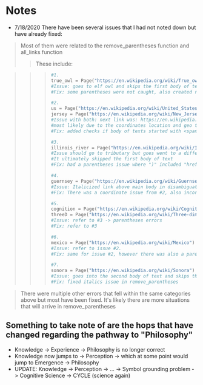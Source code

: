 # Notes 
- 7/18/2020 There have been several issues that I had not noted down but have already fixed:
> Most of them were related to the remove_parentheses function and all_links function
>> These include:

>>> ```python 
>>> #1.
>>> true_owl = Page("https://en.wikipedia.org/wiki/True_owl")
>>> #Issue: goes to elf owl and skips the first body of text 
>>> #Fix: some parentheses were not caught, also created remove_table method to focus mainly of body text.
>>>
>>> #2.
>>> us = Page("https://en.wikipedia.org/wiki/United_States")
>>> jersey = Page("https://en.wikipedia.org/wiki/New_Jersey")
>>> #Issue with both: next link was: https://en.wikipedia.org/wiki/Geographic_coordinate_system
>>> #most likely due to the coordinates location and geo tag being placed in the html
>>> #Fix: added checks if body of texts started with <span> tag in all_links.
>>>
>>> #3.
>>> illinois_river = Page("https://en.wikipedia.org/wiki/Illinois_River")
>>> #Issue should go to tributary but goes went to a different page (I can't recall what page)
>>> #It ultimately skipped the first body of text
>>> #Fix: had a parentheses issue where ")" included "href" in remove_parentheses
>>>
>>> #4.
>>> guernsey = Page("https://en.wikipedia.org/wiki/Guernsey") #should have been english channel
>>> #Issue: Italicized link above main body in disambiguation was caught.
>>> #Fix: There was a coordinate issue from #2, also incorporated catching "text-aligns" into all_links
>>>
>>> #5.
>>> cognition = Page("https://en.wikipedia.org/wiki/Cognition")
>>> threeD = Page("https://en.wikipedia.org/wiki/Three-dimensional_space")
>>> #Issue: refer to #3 -> parentheses errors 
>>> #Fix: refer to #3
>>>
>>> #6.
>>> mexico = Page("https://en.wikipedia.org/wiki/Mexico")
>>> #Issue: refer to issue #2. 
>>> #Fix: same for issue #2, however there was also a parentheses error in remove_parentheses
>>>
>>> #7.
>>> sonora = Page("https://en.wikipedia.org/wiki/Sonora")
>>> #Issue: goes into the second body of text and skips the first body of text (italics issue)
>>> #Fix: fixed italics issue in remove_parentheses

> There were multiple other errors that fell within the same categories above but most have been fixed. 
> It's likely there are more situations that will arrive in remove_parentheses 

## Something to take note of are the hops that have changed regarding the pathway to "Philosophy"
- Knowledge -> Experience -> Philosophy is no longer correct 
- Knowledge now jumps to -> Perception -> which at some point would jump to Emergence -> Philosophy
- UPDATE: Knowledge -> Perception -> ... -> Symbol grounding problem -> Cognitive Science -> CYCLE (science again)
